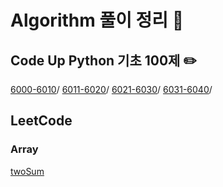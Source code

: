 # Algorithm 풀이 정리 🦾

## Code Up Python 기초 100제 ✏️
[6000-6010](./CodeUp100/6000-6010.md)/
[6011-6020](./CodeUp100/6011-6020.md)/
[6021-6030](./CodeUp100/6021-6030.md)/
[6031-6040](./CodeUp100/6031-6040.md)/

## LeetCode
### Array
[twoSum](./LeetCode/Array/twoSum.md)

